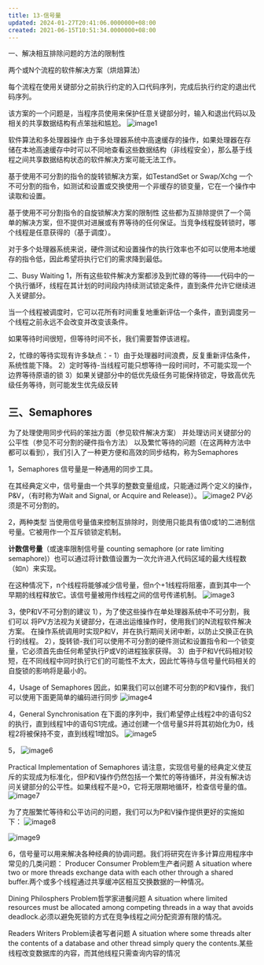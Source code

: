 ```yaml
---
title: 13-信号量
updated: 2024-01-27T20:41:06.0000000+08:00
created: 2021-06-15T10:51:34.0000000+08:00
---
```


一、解决相互排除问题的方法的限制性

两个或N个流程的软件解决方案（烘焙算法）

每个流程在使用关键部分之前执行约定的入口代码序列，完成后执行约定的退出代码序列。

该方案的一个问题是，当程序员使用来保护任意关键部分时，输入和退出代码以及相关的共享数据结构有点笨拙和尴尬。
![image1](../../assets/59dba3dbb5ce440896c67e6e538c1337.png)

软件算法和多处理器操作
由于多处理器系统中高速缓存的操作，如果处理器在存储在本地高速缓存中时可以不同地查看这些数据结构（非线程安全），那么基于线程之间共享数据结构状态的软件解决方案可能无法工作。

基于使用不可分割的指令的旋转锁解决方案，如TestandSet or Swap/Xchg
一个不可分割的指令，如测试和设置或交换使用一个非缓存的锁变量，它在一个操作中读取和设置。

基于使用不可分割指令的自旋锁解决方案的限制性
这些都为互排除提供了一个简单的解决方案，但不提供对进展或有界等待的任何保证。当竞争线程旋转锁时，哪个线程是任意获得的（基于调度）。

对于多个处理器系统来说，硬件测试和设置操作的执行效率也不如可以使用本地缓存的指令低，因此希望将执行它们的需求降到最低。

二、Busy Waiting
1，所有这些软件解决方案都涉及到忙碌的等待——代码中的一个执行循环，线程在其计划的时间段内持续测试锁定条件，直到条件允许它继续进入关键部分。

当一个线程被调度时，它可以花所有时间重复地重新评估一个条件，直到调度另一个线程之前永远不会改变并改变该条件。

如果等待时间很短，但等待时间不长，我们需要暂停该进程。

2，忙碌的等待实现有许多缺点：-
1）由于处理器时间浪费，反复重新评估条件，系统性能下降。
2）定时等待-当线程可能只想等待一段时间时，不可能实现一个边界等待原语的锁
3）如果关键部分中的低优先级任务可能保持锁定，导致高优先级任务等待，则可能发生优先级反转

## 三、Semaphores
为了处理使用同步代码的笨拙方面（参见软件解决方案）
并处理访问关键部分的公平性（参见不可分割的硬件指令方法）
以及繁忙等待的问题（在这两种方法中都可以看到），我们引入了一种更方便和高效的同步结构，称为Semaphores

1，Semaphores
信号量是一种通用的同步工具。

在其经典定义中，信号量由一个共享的整数变量组成，只能通过两个定义的操作，P&V，（有时称为Wait and Signal, or Acquire and Release)）。
![image2](../../assets/0a52c24be7c54d6f818de135b1570fe1.png)
PV必须是不可分割的。

2，两种类型
当使用信号量值来控制互排除时，则使用只能具有值0或1的二进制信号量。它被用作一个互斥锁锁定机制。

**计数信号量**（或速率限制信号量 counting semaphore (or rate limiting semaphore)）也可以通过将计数值设置为一次允许进入代码区域的最大线程数（如n）来实现。

在这种情况下，n个线程将能够减少信号量，但n个+1线程将阻塞，直到其中一个早期的线程释放它。该信号量被用作线程之间的信号传递机制。
![image3](../../assets/275c418adde34cae9034a6a053d13572.png)

3，使P和V不可分割的建议
1），为了使这些操作在单处理器系统中不可分割，我们可以
将PV方法视为关键部分，在进出运维操作时，使用我们的N流程软件解决方案。
在操作系统调用时实现P和V，并在执行期间关闭中断，以防止交换正在执行的线程。
2），旋转锁-我们可以使用不可分割的硬件测试和设置指令和一个锁变量，它必须首先由任何希望执行P或V的进程独家获得。
3）由于P和V代码相对较短，在不同线程中同时执行它们的可能性不太大，因此忙等待与信号量代码相关的自旋锁的影响将是最小的。

4，Usage of Semaphores
因此，如果我们可以创建不可分割的P和V操作，我们可以使用下面更简单的编码进行同步
![image4](../../assets/f654c999934046e9b81f0b67fc362acb.png)

4，General Synchronisation
在下面的序列中，我们希望停止线程2中的语句S2的执行，直到线程1中的语句S1完成。通过创建一个信号量S并将其初始化为0，线程2将被保持不变，直到线程1增加S。
![image5](../../assets/f07bfefd664b4a759741a1bef47cdffc.png)

5，
![image6](../../assets/fc1975f5877c49708a8029bcf525864e.png)

Practical Implementation of Semaphores
请注意，实现信号量的经典定义使互斥的实现成为标准化，但P和V操作仍然包括一个繁忙的等待循环，并没有解决访问关键部分的公平性。如果线程不是\>0，它将无限期地循环，检查信号量的值。
![image7](../../assets/4200f267b4ae486b8e8947f039d0f274.png)

为了克服繁忙等待和公平访问的问题，我们可以为P和V操作提供更好的实施如下：
![image8](../../assets/fb567dadfe9147a49ab7e843d045d8e1.png)

![image9](../../assets/9ef4909477f047b79821b48a9d72b004.png)

6，信号量可以用来解决各种经典的协调问题。我们将研究在许多计算应用程序中常见的几类问题：
Producer Consumer Problem生产者问题
A situation where two or more threads exchange data with each other through a
shared buffer.两个或多个线程通过共享缓冲区相互交换数据的一种情况。

Dining Philosphers Problem哲学家进餐问题
A situation where limited resources must be allocated among competing
threads in a way that avoids deadlock.必须以避免死锁的方式在竞争线程之间分配资源有限的情况。

Readers Writers Problem读者写者问题
A situation where some threads alter the contents of a database and other
thread simply query the contents.某些线程改变数据库的内容，而其他线程只需查询内容的情况

